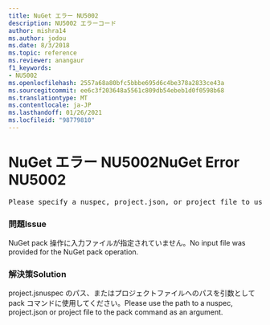```yaml
---
title: NuGet エラー NU5002
description: NU5002 エラーコード
author: mishra14
ms.author: jodou
ms.date: 8/3/2018
ms.topic: reference
ms.reviewer: anangaur
f1_keywords:
- NU5002
ms.openlocfilehash: 2557a68a80bfc5bbbe695d6c4be378a2833ce43a
ms.sourcegitcommit: ee6c3f203648a5561c809db54ebeb1d0f0598b68
ms.translationtype: MT
ms.contentlocale: ja-JP
ms.lasthandoff: 01/26/2021
ms.locfileid: "98779810"
---
```

# <a name="nuget-error-nu5002"></a><span data-ttu-id="01258-103">NuGet エラー NU5002</span><span class="sxs-lookup"><span data-stu-id="01258-103">NuGet Error NU5002</span></span>
<pre>Please specify a nuspec, project.json, or project file to use.</pre>

### <a name="issue"></a><span data-ttu-id="01258-104">問題</span><span class="sxs-lookup"><span data-stu-id="01258-104">Issue</span></span>

<span data-ttu-id="01258-105">NuGet pack 操作に入力ファイルが指定されていません。</span><span class="sxs-lookup"><span data-stu-id="01258-105">No input file was provided for the NuGet pack operation.</span></span>


### <a name="solution"></a><span data-ttu-id="01258-106">解決策</span><span class="sxs-lookup"><span data-stu-id="01258-106">Solution</span></span>

<span data-ttu-id="01258-107">project.jsnuspec のパス、またはプロジェクトファイルへのパスを引数として pack コマンドに使用してください。</span><span class="sxs-lookup"><span data-stu-id="01258-107">Please use the path to a nuspec, project.json or project file to the pack command as an argument.</span></span>

